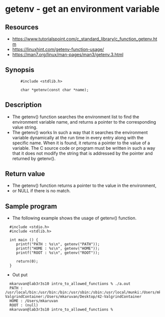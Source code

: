 # getenv - get an environment variable
## Resources
- https://www.tutorialspoint.com/c_standard_library/c_function_getenv.htm
- https://linuxhint.com/getenv-function-usage/
- https://man7.org/linux/man-pages/man3/getenv.3.html
## Synopsis
```
       #include <stdlib.h>

       char *getenv(const char *name);
```
## Description
- The getenv() function searches the environment list to find the
environment variable name, and returns a pointer to the
corresponding value string.
- The getenv() works In such a way that it searches the environment variable dynamically at the run time in every entry along with the specific name. When it is found, it returns a pointer to the value of a variable. The C source code or program must be written in such a way that it does not modify the string that is addressed by the pointer and returned by getenv().
## Return value 
- The getenv() function returns a pointer to the value in the
environment, 
- or NULL if there is no match.
## Sample program
- The following example shows the usage of getenv() function.
```
  #include <stdio.h>
  #include <stdlib.h>

  int main () {
     printf("PATH : %s\n", getenv("PATH"));
     printf("HOME : %s\n", getenv("HOME"));
     printf("ROOT : %s\n", getenv("ROOT"));

     return(0);
  }
```
- Out put
```
  mkaruvan@lab3r3s10 intro_to_allowed_functions % ./a.out
  PATH : /usr/local/bin:/usr/bin:/bin:/usr/sbin:/sbin:/usr/local/munki:/Users/mkaruvan/Desktop/42-ValgrindContainer:/Users/mkaruvan/Desktop/42-ValgrindContainer
  HOME : /Users/mkaruvan
  ROOT : (null)
  mkaruvan@lab3r3s10 intro_to_allowed_functions %
```

